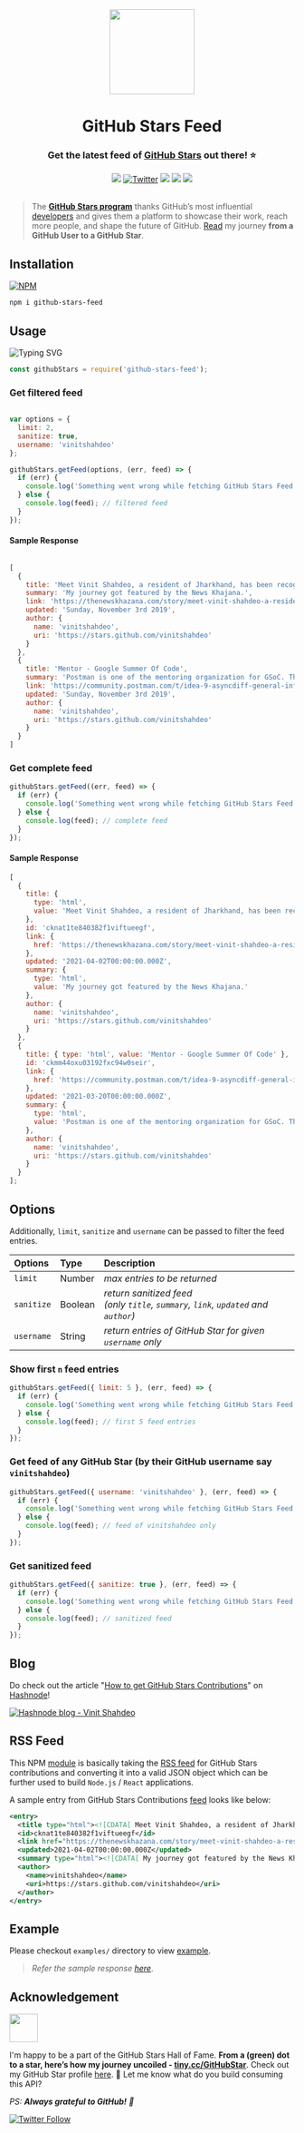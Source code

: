 <div align="center" >
   <a href="https://stars.github.com/"><img src="https://raw.githubusercontent.com/vinitshahdeo/github-stars-feed/feature/gh-star-log/assets/GitHubStarsLogo.gif" width="150px" height="150px" /></a><br>
   <h1>GitHub Stars Feed</h1>
   <h3>Get the latest feed of <a href="https://stars.github.com/profiles/">GitHub Stars</a> out there! ⭐</h3>
   <a href="https://www.npmjs.com/package/github-stars-feed"><img src="https://img.shields.io/npm/v/github-stars-feed?logo=npm" /></a>
   <a href="https://twitter.com/intent/tweet?url=https%3A%2F%2Fgithub.com%2Fvinitshahdeo%2Fgithub-stars-feed%2F&via=Vinit_Shahdeo&text=Keep%20an%20eye%20on%20GitHub%20Stars%20Contributions%20using%20this%20NPM%20module&hashtags=GitHubStarsAPI%2CGitHub%2COpenSource%2CRSSFeed%2CJavaScript"><img alt="Twitter" src="https://img.shields.io/twitter/url?logo=twitter&url=https%3A%2F%2Fgithub.com%2Fvinitshahdeo%2Fgithub-stars-feed"></a>
   <a href="https://github.com/vinitshahdeo/github-stars-feed/blob/main/LICENSE"><img src="https://img.shields.io/github/license/vinitshahdeo/github-stars-feed?logo=github" /></a>
   <a href="https://vinitshahdeo.hashnode.dev/github-stars-feed"><img src="https://img.shields.io/badge/Explore%20more%20on%20Hashnode-2962FF?logo=hashnode&logoColor=white" /></a>
   <a href="https://github-stars.github.io/rss-feed/feed.xml"><img src="https://img.shields.io/badge/RSS-FFA500?logo=rss&logoColor=white" /></a>
   <br><br>
</div>


> The **[GitHub Stars program](https://stars.github.com/)** thanks GitHub’s most influential [developers](https://stars.github.com/profiles/) and gives them a platform to showcase their work, reach more people, and shape the future of GitHub. [Read](https://dev.to/vinitshahdeo/milepost-from-a-github-user-to-a-github-star-2o36) my journey **from a GitHub User to a GitHub Star**.

## Installation

[![NPM](https://nodei.co/npm/github-stars-feed.png?compact=true)](https://www.npmjs.com/package/github-stars-feed)

```bash
npm i github-stars-feed
```

## Usage

![Typing SVG](https://readme-typing-svg.herokuapp.com?font=Montserrat&color=0B2734&vCenter=true&lines=What's+cooking+in+GitHub+Star's+pot%3F)

```js
const githubStars = require('github-stars-feed');
```

### Get filtered feed

```js

var options = {
  limit: 2,
  sanitize: true,
  username: 'vinitshahdeo'
};

githubStars.getFeed(options, (err, feed) => {
  if (err) {
    console.log('Something went wrong while fetching GitHub Stars Feed');
  } else {
    console.log(feed); // filtered feed
  }
});

```

#### Sample Response

```js

[
  {
    title: 'Meet Vinit Shahdeo, a resident of Jharkhand, has been recognized as a GitHub Star',
    summary: 'My journey got featured by the News Khajana.',
    link: 'https://thenewskhazana.com/story/meet-vinit-shahdeo-a-resident-of-jharkhand-has-been-recognized-as-a-github-star-22451/',
    updated: 'Sunday, November 3rd 2019',
    author: {
      name: 'vinitshahdeo',
      uri: 'https://stars.github.com/vinitshahdeo'
    }
  },
  {
    title: 'Mentor - Google Summer Of Code',
    summary: 'Postman is one of the mentoring organization for GSoC. This year, Postman has AsyncAPI Initiative as part of their team.\n\nI will be mentoring an idea for AsyncAPI i.e. AsyncDiff. It\'s basically a library to compare two AsyncAPI documents and generate diff for the review process.',
    link: 'https://community.postman.com/t/idea-9-asyncdiff-general-information/21694',
    updated: 'Sunday, November 3rd 2019',
    author: {
      name: 'vinitshahdeo',
      uri: 'https://stars.github.com/vinitshahdeo'
    }
  }
]

```



### Get complete feed
```js
githubStars.getFeed((err, feed) => {
  if (err) {
    console.log('Something went wrong while fetching GitHub Stars Feed');
  } else {
    console.log(feed); // complete feed
  }
});
```

#### Sample Response

```js
[
  {
    title: {
      type: 'html',
      value: 'Meet Vinit Shahdeo, a resident of Jharkhand, has been recognized as a GitHub Star'
    },
    id: 'cknat1te840382f1viftueegf',
    link: {
      href: 'https://thenewskhazana.com/story/meet-vinit-shahdeo-a-resident-of-jharkhand-has-been-recognized-as-a-github-star-22451/'
    },
    updated: '2021-04-02T00:00:00.000Z',
    summary: {
      type: 'html',
      value: 'My journey got featured by the News Khajana.'
    },
    author: {
      name: 'vinitshahdeo',
      uri: 'https://stars.github.com/vinitshahdeo'
    }
  },
  {
    title: { type: 'html', value: 'Mentor - Google Summer Of Code' },
    id: 'ckmm44oxu03192fxc94w0seir',
    link: {
      href: 'https://community.postman.com/t/idea-9-asyncdiff-general-information/21694'
    },
    updated: '2021-03-20T00:00:00.000Z',
    summary: {
      type: 'html',
      value: 'Postman is one of the mentoring organization for GSoC. This year, Postman has AsyncAPI Initiative as part of their team.\n\nI will be mentoring an idea for AsyncAPI i.e. AsyncDiff. It\'s basically a library to compare two AsyncAPI documents and generate diff for the review process.'
    },
    author: {
      name: 'vinitshahdeo',
      uri: 'https://stars.github.com/vinitshahdeo'
    }
  }
];

```

## Options

Additionally, `limit`, `sanitize` and `username` can be passed to filter the feed entries.

| Options  | Type      | Description                                                                |
|:----------|:---------|:---------------------------------------------------------------------------|
| `limit`    | Number  | _max entries to be returned_                                                |
| `sanitize` | Boolean | _return sanitized feed <br> (only `title`, `summary`, `link`, `updated` and `author`)_  |
| `username` | String  | _return entries of GitHub Star for given `username` only_                   |

### Show first `n` feed entries

```js
githubStars.getFeed({ limit: 5 }, (err, feed) => {
  if (err) {
    console.log('Something went wrong while fetching GitHub Stars Feed');
  } else {
    console.log(feed); // first 5 feed entries
  }
});
```

### Get feed of any GitHub Star (by their GitHub username say `vinitshahdeo`)

```js
githubStars.getFeed({ username: 'vinitshahdeo' }, (err, feed) => {
  if (err) {
    console.log('Something went wrong while fetching GitHub Stars Feed');
  } else {
    console.log(feed); // feed of vinitshahdeo only
  }
});
```

### Get sanitized feed

```js
githubStars.getFeed({ sanitize: true }, (err, feed) => {
  if (err) {
    console.log('Something went wrong while fetching GitHub Stars Feed');
  } else {
    console.log(feed); // sanitized feed
  }
});
```

## Blog

Do check out the article "[How to get GitHub Stars Contributions](https://vinitshahdeo.dev/github-stars-feed)" on [Hashnode](https://hashnode.com/@vinitshahdeo)!

[![Hashnode blog - Vinit Shahdeo](https://img.shields.io/badge/Check%20out%20blog%20on%20Hashnode-2962FF?style=for-the-badge&logo=hashnode&logoColor=white)](https://vinitshahdeo.dev/github-stars-feed)



## RSS Feed 

This NPM [module](https://www.npmjs.com/package/github-stars-feed) is basically taking the [RSS feed](https://en.wikipedia.org/wiki/RSS) for GitHub Stars contributions and converting it into a valid JSON object which can be further used to build `Node.js` / `React` applications.

A sample entry from GitHub Stars Contributions [feed](https://github.com/vinitshahdeo/github-stars-feed/blob/main/data/feed.xml) looks like below:

```xml
<entry>
  <title type="html"><![CDATA[ Meet Vinit Shahdeo, a resident of Jharkhand, has been recognized as a GitHub Star ]]></title>
  <id>cknat1te840382f1viftueegf</id>
  <link href="https://thenewskhazana.com/story/meet-vinit-shahdeo-a-resident-of-jharkhand-has-been-recognized-as-a-github-star-22451/"/>
  <updated>2021-04-02T00:00:00.000Z</updated>
  <summary type="html"><![CDATA[ My journey got featured by the News Khajana. ]]></summary>
  <author>
    <name>vinitshahdeo</name>
    <uri>https://stars.github.com/vinitshahdeo</uri>
  </author>
</entry>
```

## Example

Please checkout `examples/` directory to view [example](./example/demo.js).

> _Refer the sample response [here](./data/sample.js)_.

## Acknowledgement

<a href='https://stars.github.com/profiles/vinitshahdeo/'>
  <img src='https://github.blog/wp-content/uploads/2020/09/github-stars-logo_Color.png' width='50px' height='50px'>
</a>

I'm happy to be a part of the GitHub Stars Hall of Fame. **From a (green) dot to a star, here’s how my journey uncoiled - [tiny.cc/GitHubStar](https://tiny.cc/GitHubStar)**. Check out my GitHub Star profile [here](https://stars.github.com/profiles/vinitshahdeo/). 🌟  Let me know what do you build consuming this API? 

*PS: **Always grateful to GitHub!** 🖤*

[![Twitter Follow](https://img.shields.io/twitter/follow/Vinit_Shahdeo?style=social)](https://twitter.com/Vinit_Shahdeo)

